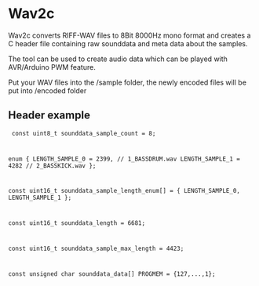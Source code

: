 # Wav2c

Wav2c converts RIFF-WAV files to 8Bit 8000Hz mono format and creates a C header file containing raw sounddata
and meta data about the samples.
  
The tool can be used to create audio data which can be played with AVR/Arduino PWM feature.  
  
Put your WAV files into the /sample folder, the newly encoded files will be put into /encoded folder


## Header example

<code><pre>
const uint8_t sounddata_sample_count = 8;

enum {
	LENGTH_SAMPLE_0 = 2399,	// 1_BASSDRUM.wav
	LENGTH_SAMPLE_1 = 4282	// 2_BASSKICK.wav
};
		
const uint16_t sounddata_sample_length_enum[] = {
	LENGTH_SAMPLE_0,
	LENGTH_SAMPLE_1
};
		
const uint16_t sounddata_length = 6681;
		
const uint16_t sounddata_sample_max_length = 4423;
		
const unsigned char sounddata_data[] PROGMEM = {127,...,1};
</pre></code>
